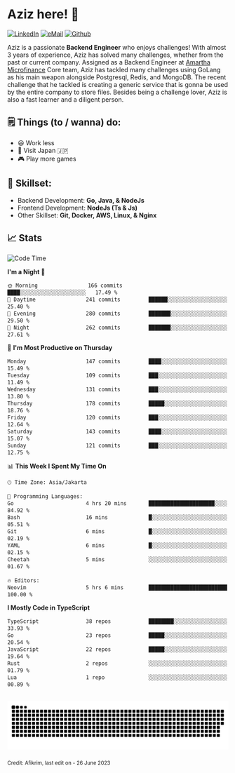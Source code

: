 # Aziz here! 👋

[![LinkedIn](https://img.shields.io/static/v1?message=afikrim&logo=linkedin&label=&color=0077B5&logoColor=white&labelColor=&style=for-the-badge)](https://www.linkedin.com/in/afikrim)
[![eMail](https://img.shields.io/static/v1?message=afikrim10@gmail.com&logo=gmail&label=&color=D14836&logoColor=white&labelColor=&style=for-the-badge)](mailto:afikrim10@gmail.com)
[![Github](https://komarev.com/ghpvc/?username=afikrim&label=Visitors&style=for-the-badge)](https://www.github.com/afikrim)

<!--Introduction-->
Aziz is a passionate **Backend Engineer** who enjoys challenges! With almost 3 years of experience, Aziz has solved many challenges, whether from the past or current company. Assigned as a Backend Engineer at [Amartha Microfinance](https://amartha.com) Core team, Aziz has tackled many challenges using GoLang as his main weapon alongside Postgresql, Redis, and MongoDB. The recent challenge that he tackled is creating a generic service that is gonna be used by the entire company to store files. Besides being a challenge lover, Aziz is also a fast learner and a diligent person.

<!--Things TODO-->
## 🗒️ Things (to / wanna) do:

- 😆 Work less
- 🚀 Visit Japan 🇯🇵
- 🎮 Play more games

<!--Skillset-->
## 🏅 Skillset:

- Backend Development: **Go, Java, & NodeJs**
- Frontend Development: **NodeJs (Ts & Js)**
- Other Skillset: **Git, Docker, AWS, Linux, & Nginx**

## 📈 Stats  

<!--START_SECTION:waka-->
![Code Time](http://img.shields.io/badge/Code%20Time-1%2C274%20hrs%2029%20mins-blue)

**I'm a Night 🦉** 

```text
🌞 Morning                166 commits         ████░░░░░░░░░░░░░░░░░░░░░   17.49 % 
🌆 Daytime                241 commits         ██████░░░░░░░░░░░░░░░░░░░   25.40 % 
🌃 Evening                280 commits         ███████░░░░░░░░░░░░░░░░░░   29.50 % 
🌙 Night                  262 commits         ███████░░░░░░░░░░░░░░░░░░   27.61 % 
```
📅 **I'm Most Productive on Thursday** 

```text
Monday                   147 commits         ████░░░░░░░░░░░░░░░░░░░░░   15.49 % 
Tuesday                  109 commits         ███░░░░░░░░░░░░░░░░░░░░░░   11.49 % 
Wednesday                131 commits         ███░░░░░░░░░░░░░░░░░░░░░░   13.80 % 
Thursday                 178 commits         █████░░░░░░░░░░░░░░░░░░░░   18.76 % 
Friday                   120 commits         ███░░░░░░░░░░░░░░░░░░░░░░   12.64 % 
Saturday                 143 commits         ████░░░░░░░░░░░░░░░░░░░░░   15.07 % 
Sunday                   121 commits         ███░░░░░░░░░░░░░░░░░░░░░░   12.75 % 
```


📊 **This Week I Spent My Time On** 

```text
🕑︎ Time Zone: Asia/Jakarta

💬 Programming Languages: 
Go                       4 hrs 20 mins       █████████████████████░░░░   84.92 % 
Bash                     16 mins             █░░░░░░░░░░░░░░░░░░░░░░░░   05.51 % 
Git                      6 mins              █░░░░░░░░░░░░░░░░░░░░░░░░   02.19 % 
YAML                     6 mins              █░░░░░░░░░░░░░░░░░░░░░░░░   02.15 % 
Cheetah                  5 mins              ░░░░░░░░░░░░░░░░░░░░░░░░░   01.67 % 

🔥 Editors: 
Neovim                   5 hrs 6 mins        █████████████████████████   100.00 % 
```

**I Mostly Code in TypeScript** 

```text
TypeScript               38 repos            ████████░░░░░░░░░░░░░░░░░   33.93 % 
Go                       23 repos            █████░░░░░░░░░░░░░░░░░░░░   20.54 % 
JavaScript               22 repos            █████░░░░░░░░░░░░░░░░░░░░   19.64 % 
Rust                     2 repos             ░░░░░░░░░░░░░░░░░░░░░░░░░   01.79 % 
Lua                      1 repo              ░░░░░░░░░░░░░░░░░░░░░░░░░   00.89 % 
```




<!--END_SECTION:waka-->


<br clear="both">

<div align="center">
  <img src="https://raw.githubusercontent.com/afikrim/afikrim/output/snake.svg" alt="Snake animation" />
</div>


<sub>Credit: Afikrim, last edit on - 26 June 2023</sub>
